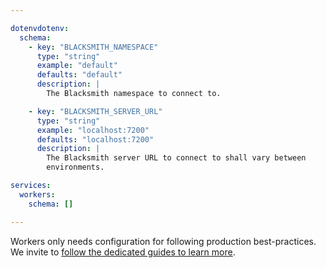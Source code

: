 ```yaml
---

dotenvdotenv:
  schema:
    - key: "BLACKSMITH_NAMESPACE"
      type: "string"
      example: "default"
      defaults: "default"
      description: |
        The Blacksmith namespace to connect to.

    - key: "BLACKSMITH_SERVER_URL"
      type: "string"
      example: "localhost:7200"
      defaults: "localhost:7200"
      description: |
        The Blacksmith server URL to connect to shall vary between
        environments.

services:
  workers:
    schema: []

---
```


Workers only needs configuration for following production best-practices. We
invite to [follow the dedicated guides to learn more](/blacksmith/production).
